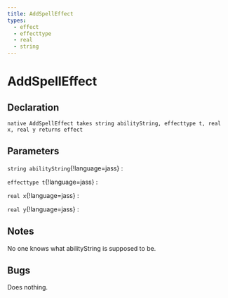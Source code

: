```yaml
---
title: AddSpellEffect
types:
  - effect
  - effecttype
  - real
  - string
---
```


# AddSpellEffect

## Declaration

```jass
native AddSpellEffect takes string abilityString, effecttype t, real x, real y returns effect
```

## Parameters
`string abilityString`{!language=jass}
: 

`effecttype t`{!language=jass}
: 

`real x`{!language=jass}
: 

`real y`{!language=jass}
: 

## Notes 
No one knows what abilityString is supposed to be.

## Bugs 
Does nothing.
